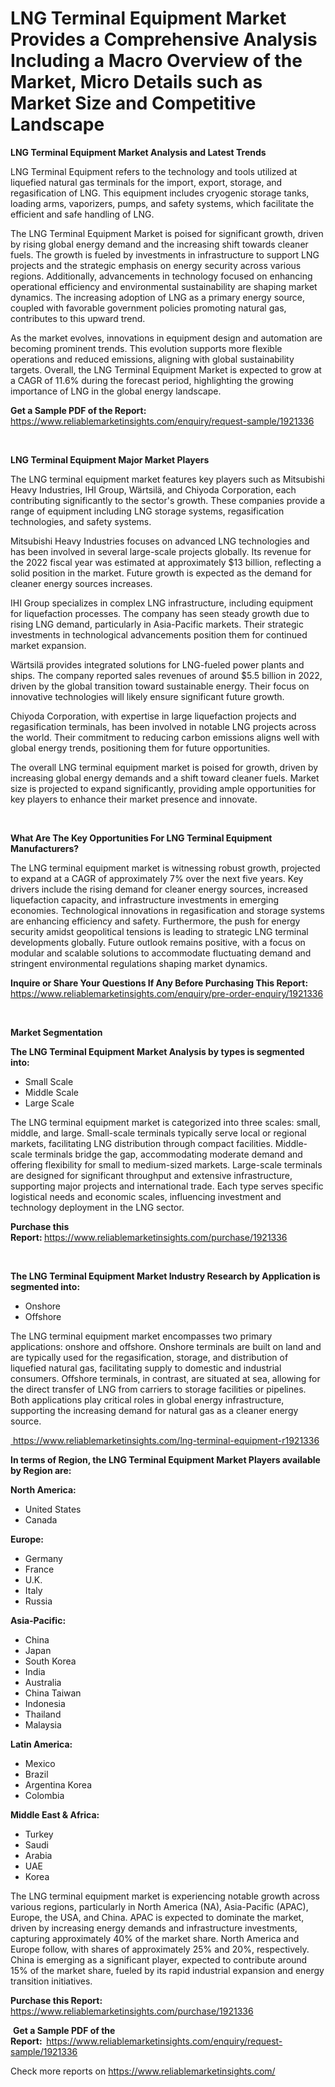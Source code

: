 <p><h1>LNG Terminal Equipment Market Provides a Comprehensive Analysis Including a Macro Overview of the Market, Micro Details such as Market Size and Competitive Landscape</h1></p><p><strong>LNG Terminal Equipment Market Analysis and Latest Trends</strong></p>
<p><p>LNG Terminal Equipment refers to the technology and tools utilized at liquefied natural gas terminals for the import, export, storage, and regasification of LNG. This equipment includes cryogenic storage tanks, loading arms, vaporizers, pumps, and safety systems, which facilitate the efficient and safe handling of LNG.</p><p>The LNG Terminal Equipment Market is poised for significant growth, driven by rising global energy demand and the increasing shift towards cleaner fuels. The growth is fueled by investments in infrastructure to support LNG projects and the strategic emphasis on energy security across various regions. Additionally, advancements in technology focused on enhancing operational efficiency and environmental sustainability are shaping market dynamics. The increasing adoption of LNG as a primary energy source, coupled with favorable government policies promoting natural gas, contributes to this upward trend.</p><p>As the market evolves, innovations in equipment design and automation are becoming prominent trends. This evolution supports more flexible operations and reduced emissions, aligning with global sustainability targets. Overall, the LNG Terminal Equipment Market is expected to grow at a CAGR of 11.6% during the forecast period, highlighting the growing importance of LNG in the global energy landscape.</p></p>
<p><strong>Get a Sample PDF of the Report:&nbsp;</strong> <a href="https://www.reliablemarketinsights.com/enquiry/request-sample/1921336?utm_campaign=2396&utm_medium=2&utm_source=Github&utm_content=ia&utm_term=01032025&utm_id=lng-terminal-equipment">https://www.reliablemarketinsights.com/enquiry/request-sample/1921336</a></p>
<p>&nbsp;</p>
<p><strong>LNG Terminal Equipment Major Market Players</strong></p>
<p><p>The LNG terminal equipment market features key players such as Mitsubishi Heavy Industries, IHI Group, Wärtsilä, and Chiyoda Corporation, each contributing significantly to the sector's growth. These companies provide a range of equipment including LNG storage systems, regasification technologies, and safety systems.</p><p>Mitsubishi Heavy Industries focuses on advanced LNG technologies and has been involved in several large-scale projects globally. Its revenue for the 2022 fiscal year was estimated at approximately $13 billion, reflecting a solid position in the market. Future growth is expected as the demand for cleaner energy sources increases.</p><p>IHI Group specializes in complex LNG infrastructure, including equipment for liquefaction processes. The company has seen steady growth due to rising LNG demand, particularly in Asia-Pacific markets. Their strategic investments in technological advancements position them for continued market expansion.</p><p>Wärtsilä provides integrated solutions for LNG-fueled power plants and ships. The company reported sales revenues of around $5.5 billion in 2022, driven by the global transition toward sustainable energy. Their focus on innovative technologies will likely ensure significant future growth.</p><p>Chiyoda Corporation, with expertise in large liquefaction projects and regasification terminals, has been involved in notable LNG projects across the world. Their commitment to reducing carbon emissions aligns well with global energy trends, positioning them for future opportunities.</p><p>The overall LNG terminal equipment market is poised for growth, driven by increasing global energy demands and a shift toward cleaner fuels. Market size is projected to expand significantly, providing ample opportunities for key players to enhance their market presence and innovate.</p></p>
<p>&nbsp;</p>
<p><strong>What Are The Key Opportunities For LNG Terminal Equipment Manufacturers?</strong></p>
<p><p>The LNG terminal equipment market is witnessing robust growth, projected to expand at a CAGR of approximately 7% over the next five years. Key drivers include the rising demand for cleaner energy sources, increased liquefaction capacity, and infrastructure investments in emerging economies. Technological innovations in regasification and storage systems are enhancing efficiency and safety. Furthermore, the push for energy security amidst geopolitical tensions is leading to strategic LNG terminal developments globally. Future outlook remains positive, with a focus on modular and scalable solutions to accommodate fluctuating demand and stringent environmental regulations shaping market dynamics.</p></p>
<p><strong>Inquire or Share Your Questions If Any Before Purchasing This Report:</strong> <a href="https://www.reliablemarketinsights.com/enquiry/pre-order-enquiry/1921336?utm_campaign=2396&utm_medium=2&utm_source=Github&utm_content=ia&utm_term=01032025&utm_id=lng-terminal-equipment">https://www.reliablemarketinsights.com/enquiry/pre-order-enquiry/1921336</a></p>
<p>&nbsp;</p>
<p><strong>Market Segmentation</strong></p>
<p><strong>The LNG Terminal Equipment Market Analysis by types is segmented into:</strong></p>
<p><ul><li>Small Scale</li><li>Middle Scale</li><li>Large Scale</li></ul></p>
<p><p>The LNG terminal equipment market is categorized into three scales: small, middle, and large. Small-scale terminals typically serve local or regional markets, facilitating LNG distribution through compact facilities. Middle-scale terminals bridge the gap, accommodating moderate demand and offering flexibility for small to medium-sized markets. Large-scale terminals are designed for significant throughput and extensive infrastructure, supporting major projects and international trade. Each type serves specific logistical needs and economic scales, influencing investment and technology deployment in the LNG sector.</p></p>
<p><strong>Purchase this Report:&nbsp;</strong><a href="https://www.reliablemarketinsights.com/purchase/1921336?utm_campaign=2396&utm_medium=2&utm_source=Github&utm_content=ia&utm_term=01032025&utm_id=lng-terminal-equipment">https://www.reliablemarketinsights.com/purchase/1921336</a></p>
<p>&nbsp;</p>
<p><strong>The LNG Terminal Equipment Market Industry Research by Application is segmented into:</strong></p>
<p><ul><li>Onshore</li><li>Offshore</li></ul></p>
<p><p>The LNG terminal equipment market encompasses two primary applications: onshore and offshore. Onshore terminals are built on land and are typically used for the regasification, storage, and distribution of liquefied natural gas, facilitating supply to domestic and industrial consumers. Offshore terminals, in contrast, are situated at sea, allowing for the direct transfer of LNG from carriers to storage facilities or pipelines. Both applications play critical roles in global energy infrastructure, supporting the increasing demand for natural gas as a cleaner energy source.</p></p>
<p><a href="https://www.reliablemarketinsights.com/lng-terminal-equipment-r1921336?utm_campaign=2396&utm_medium=2&utm_source=Github&utm_content=ia&utm_term=01032025&utm_id=lng-terminal-equipment">&nbsp;https://www.reliablemarketinsights.com/lng-terminal-equipment-r1921336</a></p>
<p><strong>In terms of Region, the LNG Terminal Equipment Market Players available by Region are:</strong></p>
<p>
    <p> <strong> North America: </strong>
        <ul>
            <li>United States</li>
            <li>Canada</li>
        </ul>
        </p> 
    <p> <strong> Europe: </strong>
        <ul>
            <li>Germany</li>
            <li>France</li>
            <li>U.K.</li>
            <li>Italy</li>
            <li>Russia</li>
        </ul>
        </p> 
    <p> <strong> Asia-Pacific: </strong>
        <ul>
            <li>China</li>
            <li>Japan</li>
            <li>South Korea</li>
            <li>India</li>
            <li>Australia</li>
            <li>China Taiwan</li>
            <li>Indonesia</li>
            <li>Thailand</li>
            <li>Malaysia</li>
        </ul>
        </p> 
    <p> <strong> Latin America: </strong>
        <ul>
            <li>Mexico</li>
            <li>Brazil</li>
            <li>Argentina Korea</li>
            <li>Colombia</li>
        </ul>
        </p> 
    <p> <strong> Middle East & Africa: </strong>
        <ul>
            <li>Turkey</li>
            <li>Saudi</li>
            <li>Arabia</li>
            <li>UAE</li>
            <li>Korea</li>
        </ul>
    </p>
    </p>
<p><p>The LNG terminal equipment market is experiencing notable growth across various regions, particularly in North America (NA), Asia-Pacific (APAC), Europe, the USA, and China. APAC is expected to dominate the market, driven by increasing energy demands and infrastructure investments, capturing approximately 40% of the market share. North America and Europe follow, with shares of approximately 25% and 20%, respectively. China is emerging as a significant player, expected to contribute around 15% of the market share, fueled by its rapid industrial expansion and energy transition initiatives.</p></p>
<p><strong>Purchase this Report: </strong><a href="https://www.reliablemarketinsights.com/purchase/1921336?utm_campaign=2396&utm_medium=2&utm_source=Github&utm_content=ia&utm_term=01032025&utm_id=lng-terminal-equipment">https://www.reliablemarketinsights.com/purchase/1921336</a></p>
<p>&nbsp;<strong>Get a Sample PDF of the Report:&nbsp;&nbsp;</strong><a href="https://www.reliablemarketinsights.com/enquiry/request-sample/1921336?utm_campaign=2396&utm_medium=2&utm_source=Github&utm_content=ia&utm_term=01032025&utm_id=lng-terminal-equipment">https://www.reliablemarketinsights.com/enquiry/request-sample/1921336</a></p>
<p><strong></strong></p>
<p>Check more reports on <a href="https://www.reliablemarketinsights.com/?utm_campaign=2396&utm_medium=2&utm_source=Github&utm_content=ia&utm_term=01032025&utm_id=lng-terminal-equipment">https://www.reliablemarketinsights.com/</a></p>